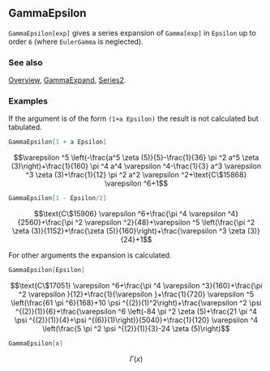 ## GammaEpsilon

`GammaEpsilon[exp]` gives a series expansion of `Gamma[exp]` in `Epsilon` up to order `6` (where `EulerGamma` is neglected).

### See also

[Overview](Extra/FeynCalc.md), [GammaExpand](GammaExpand.md), [Series2](Series2.md).

### Examples

If the argument is of the form `(1+a Epsilon)` the result is not calculated but tabulated.

```mathematica
GammaEpsilon[1 + a Epsilon]
```

$$\varepsilon ^5 \left(-\frac{a^5 \zeta (5)}{5}-\frac{1}{36} \pi ^2 a^5 \zeta (3)\right)+\frac{1}{160} \pi ^4 a^4 \varepsilon ^4-\frac{1}{3} a^3 \varepsilon ^3 \zeta (3)+\frac{1}{12} \pi ^2 a^2 \varepsilon ^2+\text{C\$15868} \varepsilon ^6+1$$

```mathematica
GammaEpsilon[1 - Epsilon/2]
```

$$\text{C\$15906} \varepsilon ^6+\frac{\pi ^4 \varepsilon ^4}{2560}+\frac{\pi ^2 \varepsilon ^2}{48}+\varepsilon ^5 \left(\frac{\pi ^2 \zeta (3)}{1152}+\frac{\zeta (5)}{160}\right)+\frac{\varepsilon ^3 \zeta (3)}{24}+1$$

For other arguments the expansion is calculated.

```mathematica
GammaEpsilon[Epsilon]
```

$$\text{C\$17051} \varepsilon ^6+\frac{\pi ^4 \varepsilon ^3}{160}+\frac{\pi ^2 \varepsilon }{12}+\frac{1}{\varepsilon }+\frac{1}{720} \varepsilon ^5 \left(\frac{61 \pi ^6}{168}+10 \psi ^{(2)}(1)^2\right)+\frac{\varepsilon ^2 \psi ^{(2)}(1)}{6}+\frac{\varepsilon ^6 \left(-84 \pi ^2 \zeta (5)+\frac{21 \pi ^4 \psi ^{(2)}(1)}{4}+\psi ^{(6)}(1)\right)}{5040}+\frac{1}{120} \varepsilon ^4 \left(\frac{5 \pi ^2 \psi ^{(2)}(1)}{3}-24 \zeta (5)\right)$$

```mathematica
GammaEpsilon[x]
```

$$\Gamma (x)$$
